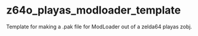 # z64o_playas_modloader_template
Template for making a .pak file for ModLoader out of a zelda64 playas zobj.
